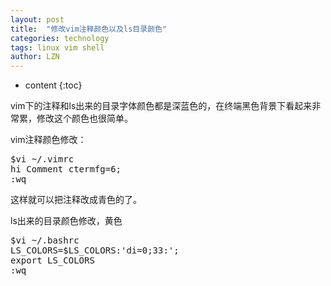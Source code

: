 ```yaml
---
layout: post
title:  "修改vim注释颜色以及ls目录颜色" 
categories: technology
tags: linux vim shell
author: LZN
---
```


* content
{:toc}

vim下的注释和ls出来的目录字体颜色都是深蓝色的，在终端黑色背景下看起来非常累，修改这个颜色也很简单。

vim注释颜色修改：
<pre>$vi ~/.vimrc
hi Comment ctermfg=6;
:wq</pre>
这样就可以把注释改成青色的了。

ls出来的目录颜色修改，黄色
<pre>$vi ~/.bashrc
LS_COLORS=$LS_COLORS:'di=0;33:'; 
export LS_COLORS
:wq</pre>
